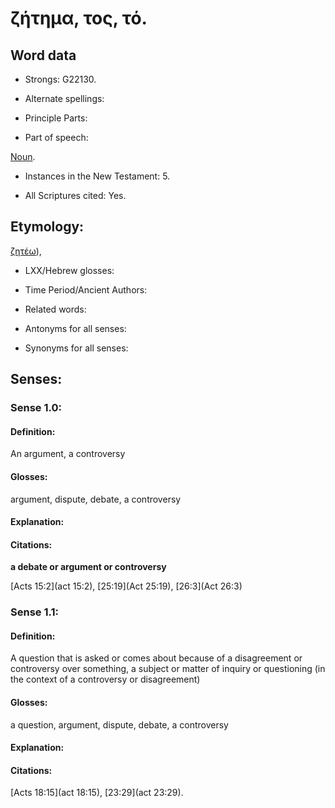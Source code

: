 # ζήτημα, τος, τό.

<!-- Status: S3=Needs2ndReview -->
<!-- Lexica used for edits: BDAG, LN, BN, AS  -->

## Word data

* Strongs: G22130.

* Alternate spellings:

* Principle Parts: 

* Part of speech: 

[Noun](http://ugg.readthedocs.io/en/latest/noun.html). 

* Instances in the New Testament: 5.

* All Scriptures cited: Yes.

## Etymology: 

[ζητέω]()),

* LXX/Hebrew glosses: 

* Time Period/Ancient Authors: 

* Related words: 

* Antonyms for all senses:

* Synonyms for all senses: 

## Senses: 

### Sense  1.0: 

#### Definition: 

An argument, a controversy

#### Glosses: 

argument, dispute, debate, a controversy 

#### Explanation: 

#### Citations: 

**a debate or argument or controversy**

[Acts 15:2](act 15:2), [25:19](Act 25:19), [26:3](Act 26:3)

### Sense  1.1: 

#### Definition: 

A question that is asked or comes about because of a disagreement or controversy over something, a subject or matter of inquiry or questioning (in the context of a controversy or disagreement)

#### Glosses: 

a question, argument, dispute, debate, a controversy 

#### Explanation: 

#### Citations: 


[Acts 18:15](act 18:15), [23:29](act 23:29).





